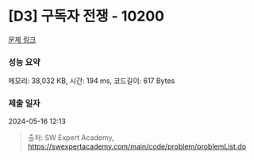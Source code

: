 # [D3] 구독자 전쟁 - 10200 

[문제 링크](https://swexpertacademy.com/main/code/problem/problemDetail.do?contestProbId=AXMCXV_qVgkDFAWv) 

### 성능 요약

메모리: 38,032 KB, 시간: 194 ms, 코드길이: 617 Bytes

### 제출 일자

2024-05-16 12:13



> 출처: SW Expert Academy, https://swexpertacademy.com/main/code/problem/problemList.do